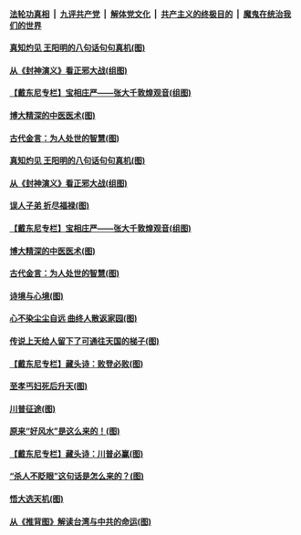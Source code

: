 

####  [法轮功真相](../../../../basic/blob/master/README.md?t=11230132) &nbsp;|&nbsp; [九评共产党](../../../../9ping.md/blob/master/README.md?t=11230132) &nbsp;|&nbsp; [解体党文化](../../../../jtdwh.md/blob/master/README.md?t=11230132)  &nbsp;|&nbsp; [共产主义的终极目的](../../../../gczydzjmd.md/blob/master/README.md?t=11230132) &nbsp;|&nbsp; [魔鬼在统治我们的世界](../../../../mgztzwmdsj.md/blob/master/README.md?t=11230132) 

#### [真知灼见 王阳明的八句话句句真机(图)](../pages/p7/953005.md?t=11230132) 

#### [从《封神演义》看正邪大战(组图)](../pages/p7/953310.md?t=11230132) 


#### [【戴东尼专栏】宝相庄严——张大千敦煌观音(组图)](../pages/p7/946705.md?t=11230132) 

#### [博大精深的中医医术(图)](../pages/p7/953053.md?t=11230132) 

#### [古代金言：为人处世的智慧(图)](../pages/p7/953075.md?t=11230132) 

#### [真知灼见 王阳明的八句话句句真机(图)](../pages/p7/953005.md?t=11230132) 

#### [从《封神演义》看正邪大战(组图)](../pages/p7/953310.md?t=11230132) 


#### [误人子弟 折尽福禄(图)](../pages/p7/952860.md?t=11230132) 

#### [【戴东尼专栏】宝相庄严——张大千敦煌观音(组图)](../pages/p7/946705.md?t=11230132) 

#### [博大精深的中医医术(图)](../pages/p7/953053.md?t=11230132) 

#### [古代金言：为人处世的智慧(图)](../pages/p7/953075.md?t=11230132) 

#### [诗境与心境(图)](../pages/p7/953003.md?t=11230132) 


#### [心不染尘尘自远 曲终人散返家园(图)](../pages/p7/951564.md?t=11230132) 

#### [传说上天给人留下了可通往天国的梯子(图)](../pages/p7/953105.md?t=11230132) 

#### [【戴东尼专栏】藏头诗：败登必败(图)](../pages/p7/952944.md?t=11230132) 

#### [至孝丐妇死后升天(图)](../pages/p7/952758.md?t=11230132) 

#### [川普征途(图)](../pages/p7/952694.md?t=11230132) 

#### [原来“好风水”是这么来的！(图)](../pages/p7/952804.md?t=11230132) 

#### [【戴东尼专栏】藏头诗：川普必赢(图)](../pages/p7/952750.md?t=11230132) 

#### [“杀人不眨眼”这句话是怎么来的？(图)](../pages/p7/952760.md?t=11230132) 

#### [悟大选天机(图)](../pages/p7/952641.md?t=11230132) 


#### [从《推背图》解读台湾与中共的命运(图)](../pages/p7/951204.md?t=11230132) 


